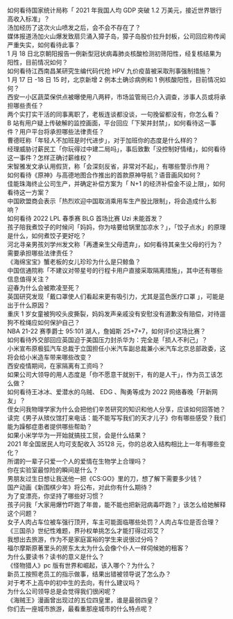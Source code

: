 如何看待国家统计局称「 2021 年我国人均 GDP 突破 1.2 万美元，接近世界银行高收入标准」？  
汤加经历了这次火山喷发之后，会不会不存在了？  
媒体报道汤加火山爆发致扇贝涌入獐子岛，獐子岛股价拉升封板，公司回应称传闻严重失实，如何看待此事？  
1 月 18 日北京朝阳报告一例新型冠状病毒肺炎核酸检测初筛阳性，经复核结果为阳性，目前情况如何？  
如何看待江西南昌某研究生编代码代抢 HPV 九价疫苗被采取刑事强制措施？  
1 月 17 日 -18 日 15 时，北京新增 2 例本土确诊病例和 1 例核酸阳性，目前情况如何？  
西安一小区蔬菜保供点被曝使用八两秤，市场监管局已介入调查，涉事人员或将承担哪些责任？  
两个实打实干活的同事离职了，老板连谈都没谈，一句挽留都没有，你怎么看？  
B 站有用户疑上传破解的监控画面，平台回应「下架并封禁」，如何看待这一事件？用户平台将承担哪些法律责任？  
曹德旺称「年轻人不加班是时代进步」，对于加班你的态度是什么样的？  
经理威胁讨薪民工「你玩得过中建二局吗」，事后致歉「没控制好情绪」，如何看待这一事件？怎样正确讨薪维权？  
宋智雅发文承认用假货，称「会深刻反省，非常对不起」，有哪些警示作用？  
如何看待《原神》与高德地图合作推出的首款原神导航？语音画风如何？  
佳能珠海终止公司生产，并确定补偿方案为「 N+1 的经济补偿金不设上限」，如何看待这一方案？  
中国欧盟商会表示「热烈欢迎中国取消乘用车生产股比限制」，将会造成什么影响？  
如何看待 2022 LPL 春季赛 BLG 首场比赛 Uzi 未能首发？  
孩子陪我煮饺子的时候问「妈妈，你为啥要给锅里加凉水？」，「饺子点水」的原理是什么，如何煮饺子更好吃？  
河北寻亲男孩刘学州发文称「再遭亲生父母遗弃」，如何看待其亲生父母的行为？需要承担哪些法律责任？  
《海绵宝宝》蟹老板的女儿珍珍为什么是只鲸鱼？  
中国信通院称「不建议对带星号的行程卡用户直接采取隔离措施」，其中还有哪些信息值得关注？  
迎春为什么会被欺凌至死？  
英国研究发现「戴口罩使人们看起来更有吸引力，尤其是蓝色医疗口罩 」，可能是出于什么原因？  
重庆 1 岁女童被狗咬头皮撕裂，妈妈发声亲戚没有安慰没有道歉没有赔偿，对待遛狗不栓绳应如何保护自己？  
NBA 21-22 赛季爵士 95:101 湖人，詹姆斯 25+7+7，如何评价这场比赛？  
如何看待外交部回应英国迫于美国压力封杀华为：完全是「损人不利己」？  
小米宣布原极狐汽车总裁于立国担任小米汽车副总裁兼小米汽车北京总部政委，这将会给小米造车带来哪些改变？  
西安疫情期间，在家隔离有工资吗？  
如果公司大领导的用人态度是「你不愿意干就别干，有的是人干」，作为员工该怎么做？  
如何看待王冰冰、爱潜水的乌贼、 EDG 、陶勇等成为 2022 网络春晚「开新网友」？  
侄女问我物理学家为什么会把他们辛苦研究的知识和他人分享，应该如何回答她？  
读完《男子从殡仪馆打来电话：能不能写写我们的天才儿子》你有哪些感受？我们能为躁郁症患者提供哪些帮助？  
如果小米学华为一开始就搞技工贸，会是什么结果？  
2021 年全国居民人均可支配收入 35128 元，你的总收入结构相比上一年有哪些变化？  
所谓的一辈子只爱一个人的爱情在生物学上合理吗？  
你在实验室最惊险的瞬间是什么？  
男朋友过生日想让我送他一把《CS:GO》里的刀，想了解下需要多少钱？  
国产动画《新围棋少年》将公布，对此你有什么期待？  
为了变漂亮，你坚持了哪些好习惯？  
孩子问我「大家用爆竹吓跑了年兽，能不能也把新冠病毒吓跑？」该怎么给她解释这个问题？  
女子人肉占车位被车强行顶开，车主可能面临哪些处罚？人肉占车位是否合理？  
《三国杀》世纪性难题，界孙权单挑怎么才能打得过邓艾？  
我想出去旅游，作为不是家庭富裕的学生来说很过分吗？  
福尔摩斯原著里头的房东太太为什么会像个仆人一样伺候她的租客？  
为什么要读书？读书的意义是什么？  
《怪物猎人》pc 版有世界和崛起，该入哪个？为什么？  
新员工按照老员工的指示做事，结果出错被领导说了怎么办？  
对于考不上高中的初中生的去向，有什么建议吗？  
为什么公司领导总是会觉得我们很闲呢？  
《海贼王》漫画曾出现过的五位四皇里，谁是最弱四皇？  
你们去一座城市旅游，最看重那座城市的什么特点呢？  
